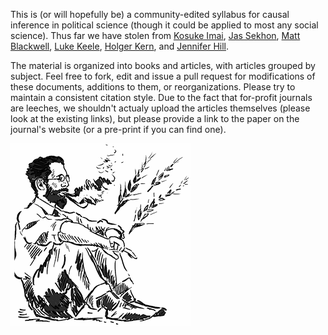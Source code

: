 This is (or will hopefully be) a community-edited syllabus for causal inference in political science (though it could be applied to most any social science). Thus far we have stolen from [Kosuke Imai](http://imai.princeton.edu), [Jas Sekhon](http://sekhon.berkeley.edu/), [Matt Blackwell](http://www.mattblackwell.org/), [Luke Keele](http://www.personal.psu.edu/ljk20/), [Holger Kern](http://artsandsciences.sc.edu/people/kernh/), and [Jennifer Hill](http://steinhardt.nyu.edu/faculty_bios/view/Jennifer_Hill).

The material is organized into books and articles, with articles grouped by subject. Feel free to fork, edit and issue a pull request for modifications of these documents, additions to them, or reorganizations. Please try to maintain a consistent citation style. Due to the fact that for-profit journals are leeches, we shouldn't actualy upload the articles themselves (please look at the existing links), but please provide a link to the paper on the journal's website (or a pre-print if you can find one).

![An illustration of Ronald Fisher](fisher.gif)
